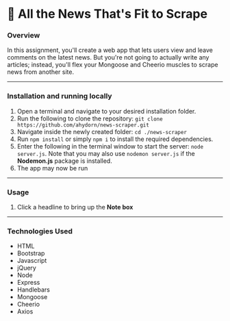# 📰 All the News That's Fit to Scrape

### Overview
In this assignment, you'll create a web app that lets users view and leave comments on the latest news. But you're not going to actually write any articles; instead, you'll flex your Mongoose and Cheerio muscles to scrape news from another site.

---
### Installation and running locally
1. Open a terminal and navigate to your desired installation folder.
2. Run the following to clone the repository: `git clone https://github.com/ahydorn/news-scraper.git`
3. Navigate inside the newly created folder: `cd ./news-scraper`
4. Run `npm install` or simply `npm i` to install the required dependencies.
5. Enter the following in the terminal window to start the server: `node server.js`. Note that you may also use `nodemon server.js` if the __Nodemon.js__ package is installed. 
6. The app may now be run 

---
### Usage
1. Click a headline to bring up the __Note box__

---
### Technologies Used
* HTML
* Bootstrap
* Javascript
* jQuery
* Node
* Express
* Handlebars
* Mongoose
* Cheerio
* Axios
